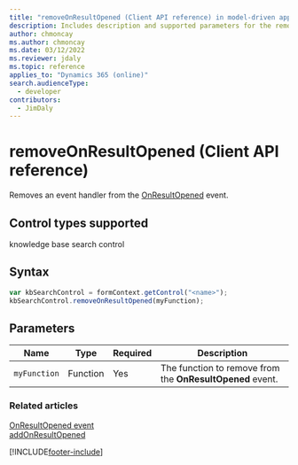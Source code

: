 ```yaml
---
title: "removeOnResultOpened (Client API reference) in model-driven apps| MicrosoftDocs"
description: Includes description and supported parameters for the removeOnResultOpened method.
author: chmoncay
ms.author: chmoncay
ms.date: 03/12/2022
ms.reviewer: jdaly
ms.topic: reference
applies_to: "Dynamics 365 (online)"
search.audienceType: 
  - developer
contributors:
  - JimDaly
---
```

# removeOnResultOpened (Client API reference)



Removes an event handler from the [OnResultOpened](../events/onresultopened.md) event. 

## Control types supported

knowledge base search control

## Syntax

```JavaScript
var kbSearchControl = formContext.getControl("<name>");
kbSearchControl.removeOnResultOpened(myFunction);
```

## Parameters

|Name | Type | Required | Description|
|--|--|--|--|
|`myFunction` |Function |Yes|The function to remove from the **OnResultOpened** event.|

### Related articles

[OnResultOpened event](../events/onresultopened.md)   
[addOnResultOpened](addOnResultOpened.md) 

[!INCLUDE[footer-include](../../../../../includes/footer-banner.md)]
